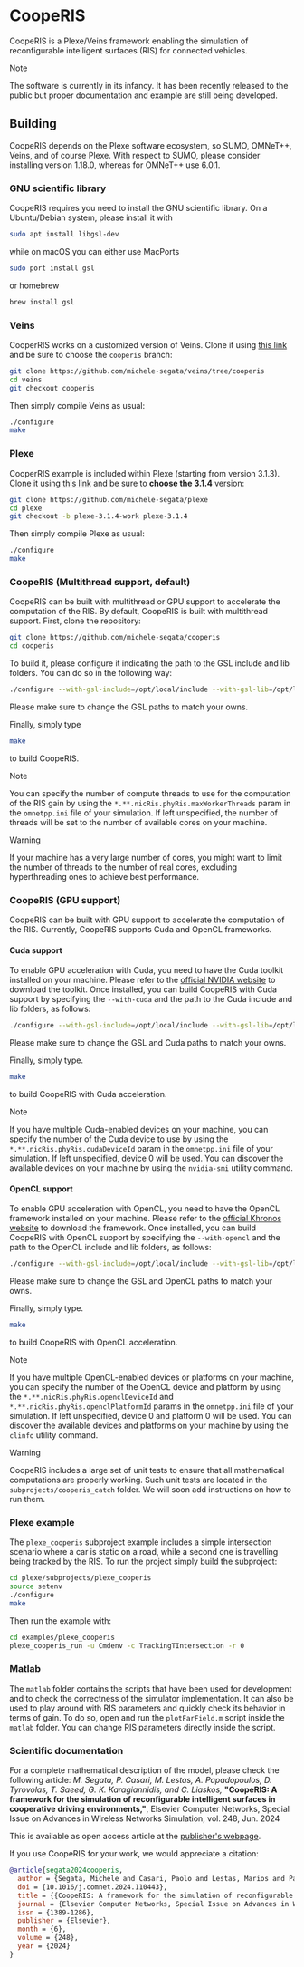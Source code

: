 # CoopeRIS

CoopeRIS is a Plexe/Veins framework enabling the simulation of reconfigurable intelligent surfaces (RIS) for connected vehicles.

> [!NOTE]
> The software is currently in its infancy. It has been recently released to the public but proper documentation and example are still being developed.

## Building

CoopeRIS depends on the Plexe software ecosystem, so SUMO, OMNeT++, Veins, and of course Plexe.
With respect to SUMO, please consider installing version 1.18.0, whereas for OMNeT++ use 6.0.1.

### GNU scientific library
CoopeRIS requires you need to install the GNU scientific library.
On a Ubuntu/Debian system, please install it with
```bash
sudo apt install libgsl-dev
```
while on macOS you can either use MacPorts
```bash
sudo port install gsl
```
or homebrew
```bash
brew install gsl
```

### Veins
CooperRIS works on a customized version of Veins.
Clone it using [this link](https://github.com/michele-segata/veins/tree/cooperis) and be sure to choose the `cooperis` branch:
```bash
git clone https://github.com/michele-segata/veins/tree/cooperis
cd veins
git checkout cooperis
```
Then simply compile Veins as usual:
```bash
./configure
make
```

### Plexe
CooperRIS example is included within Plexe (starting from version 3.1.3).
Clone it using [this link](https://github.com/michele-segata/plexe) and be sure to **choose the 3.1.4** version:
```bash
git clone https://github.com/michele-segata/plexe
cd plexe
git checkout -b plexe-3.1.4-work plexe-3.1.4
```
Then simply compile Plexe as usual:
```bash
./configure
make
```

### CoopeRIS (Multithread support, default)

CoopeRIS can be built with multithread or GPU support to accelerate the
computation of the RIS. By default, CoopeRIS is built with multithread support.
First, clone the repository:

```bash
git clone https://github.com/michele-segata/cooperis
cd cooperis
```
To build it, please configure it indicating the path to the GSL include and lib folders.
You can do so in the following way:
```bash
./configure --with-gsl-include=/opt/local/include --with-gsl-lib=/opt/local/lib
```

Please make sure to change the GSL paths to match your owns.

Finally, simply type

```bash
make
```

to build CoopeRIS.

> [!NOTE]
> You can specify
> the number of compute threads to use for the computation of the RIS gain by
> using the `*.**.nicRis.phyRis.maxWorkerThreads` param in the `omnetpp.ini` file
> of your simulation. If left unspecified, the number of threads will be
> set to the number of available cores on your machine.

> [!WARNING]
> If your machine has a very large number of cores, you might want to limit the
> number of threads to the number of real cores, excluding hyperthreading ones to
> achieve best performance.

### CoopeRIS (GPU support)

CoopeRIS can be built with GPU support to accelerate the computation of the RIS.
Currently, CoopeRIS supports Cuda and OpenCL frameworks.

#### Cuda support

To enable GPU acceleration with Cuda, you need to have the Cuda toolkit installed on your
machine. Please refer to the
[official NVIDIA website](https://developer.nvidia.com/cuda-downloads) to
download the toolkit. Once installed, you can build CoopeRIS with Cuda support
by specifying the `--with-cuda` and the path to the Cuda include and lib
folders, as follows:

```bash
./configure --with-gsl-include=/opt/local/include --with-gsl-lib=/opt/local/lib --with-cuda --with-cuda-include=/opt/local/include --with-cuda-lib=/opt/local/lib
```

Please make sure to change the GSL and Cuda paths to match your owns.

Finally, simply type.

```bash
make
```

to build CoopeRIS with Cuda acceleration.

> [!NOTE]
> If you have multiple Cuda-enabled devices on your machine, you can specify the
> number of the Cuda device to use by using the `*.**.nicRis.phyRis.cudaDeviceId`
> param in the `omnetpp.ini` file of your simulation. If left unspecified, device
> 0 will be used. You can discover the available devices on your machine by using
> the `nvidia-smi` utility command.

#### OpenCL support

To enable GPU acceleration with OpenCL, you need to have the OpenCL framework
installed on your machine. Please refer to the
[official Khronos website](https://www.khronos.org/opencl/) to download the
framework. Once installed, you can build CoopeRIS with OpenCL support by
specifying the `--with-opencl` and the path to the OpenCL include and lib
folders, as follows:

```bash
./configure --with-gsl-include=/opt/local/include --with-gsl-lib=/opt/local/lib --with-opencl --with-opencl-include=/opt/local/include --with-opencl-lib=/opt/local/lib
```

Please make sure to change the GSL and OpenCL paths to match your owns.

Finally, simply type.

```bash
make
```

to build CoopeRIS with OpenCL acceleration.

> [!NOTE]
> If you have multiple OpenCL-enabled devices or platforms on your machine, you
> can specify the number of the OpenCL device and platform by using the
> `*.**.nicRis.phyRis.openclDeviceId` and `*.**.nicRis.phyRis.openclPlatformId`
> params in the `omnetpp.ini` file of your simulation. If left unspecified, device
> 0 and platform 0 will be used. You can discover the
> available devices and platforms on your machine by using the `clinfo` utility command.

> [!WARNING]
> CoopeRIS includes a large set of unit tests to ensure that all mathematical computations are properly working.
> Such unit tests are located in the `subprojects/cooperis_catch` folder.
> We will soon add instructions on how to run them.

### Plexe example

The `plexe_cooperis` subproject example includes a simple intersection scenario where a car is static on a road, while a second one is travelling being tracked by the RIS.
To run the project simply build the subproject:
```bash
cd plexe/subprojects/plexe_cooperis
source setenv
./configure
make
```
Then run the example with:
```bash
cd examples/plexe_cooperis
plexe_cooperis_run -u Cmdenv -c TrackingTIntersection -r 0
```

### Matlab

The `matlab` folder contains the scripts that have been used for development and to check the correctness of the simulator implementation.
It can also be used to play around with RIS parameters and quickly check its behavior in terms of gain.
To do so, open and run the `plotFarField.m` script inside the `matlab` folder.
You can change RIS parameters directly inside the script.

### Scientific documentation

For a complete mathematical description of the model, please check the following article:
_M. Segata, P. Casari, M. Lestas, A. Papadopoulos, D. Tyrovolas, T. Saeed, G. K. Karagiannidis, and C. Liaskos,_ **"CoopeRIS: A framework for the simulation of reconfigurable intelligent surfaces in cooperative driving environments,"**, Elsevier Computer Networks, Special Issue on Advances in Wireless Networks Simulation, vol. 248, Jun. 2024

This is available as open access article at the [publisher's webpage](https://www.sciencedirect.com/science/article/pii/S1389128624002755?via%3Dihub).

If you use CoopeRIS for your work, we would appreciate a citation:
```bibtex
@article{segata2024cooperis,
  author = {Segata, Michele and Casari, Paolo and Lestas, Marios and Papadopoulos, Alexandros and Tyrovolas, Dimitrios and Saeed, Taqwa and Karagiannidis, George K. and Liaskos, Christos},
  doi = {10.1016/j.comnet.2024.110443},
  title = {{CoopeRIS: A framework for the simulation of reconfigurable intelligent surfaces in cooperative driving environments}},
  journal = {Elsevier Computer Networks, Special Issue on Advances in Wireless Networks Simulation},
  issn = {1389-1286},
  publisher = {Elsevier},
  month = {6},
  volume = {248},
  year = {2024}
}
```
